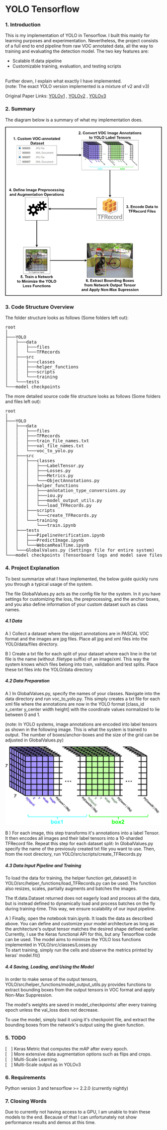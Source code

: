 #  YOLO Tensorflow

### 1. Introduction

This is my implementation of YOLO in Tensorflow. I built this mainly for learning purposes and experimentation.
Nevertheless, the project consists of a full end to end pipeline from raw VOC annotated data, all the way to training and evaluating the detection model. The two key features are:

- Scalable tf.data pipeline
- Customizable training, evaluation, and testing scripts

<br>
Further down, I explain what exactly I have implemented. <br>
(note: The exact YOLO version implemented is a mixture of v2 and v3) <br>

Original Paper Links: [YOLOv1](https://arxiv.org/abs/1506.02640) , [YOLOv2](https://arxiv.org/abs/1612.08242) , [YOLOv3](https://arxiv.org/abs/1804.02767)

### 2. Summary

The diagram below is a summary of what my implementation does.

![Summary Diagram](/images/system_diagram.jpg)

### 3. Code Structure Overview

The folder structure looks as follows (Some folders left out):
<pre>
root
│
├───YOLO
│   ├───data
│   │   ├───files
│   │   └───TFRecords
│   ├───src
│   │   ├───classes
│   │   ├───helper_functions
│   │   ├───scripts
│   │   └───training
│   └───tests
└───model_checkpoints
</pre>

The more detailed source code file structure looks as follows (Some folders and files left out):

<pre>
root
│
├───YOLO
│   ├───data
│   │   ├───files
│   │   ├───TFRecords
│   │   ├───train_file_names.txt
│   │   ├───val_file_names.txt
│   │   └───voc_to_yolo.py
│   ├───src
│   │   ├───classes
│   │   │   ├───LabelTensor.py
│   │   │   ├───Losses.py
│   │   │   ├───Metrics.py
│   │   │   └───ObjectAnnotations.py
│   │   ├───helper_functions
│   │   │   ├───annotation_type_conversions.py
│   │   │   ├───iou.py
│   │   │   ├───model_output_utils.py
│   │   │   └───load_TFRecords.py
│   │   ├───scripts
│   │   │   └───create_TFRecords.py
│   │   └───training
│   │       └───train.ipynb
│   ├───tests
│   │   ├───PipelineVerification.ipynb
│   │   ├───PredictImage.ipynb
│   │   └───WebcamRealTime.ipynb
│   └───GlobalValues.py (Settings file for entire system)
└───model_checkpoints (Tensorboard logs and model save files)
</pre>

### 4. Project Explanation

To best summarize what I have implemented, the below guide quickly runs you through a typical usage of the system.

The file GlobalValues.py acts as the config file for the system. In it you have settings for customizing the loss, the preprocessing, and the anchor boxes, and you also define information of your custom dataset such as class names.

##### 4.1 Data
A ) Collect a dataset where the object annotations are in PASCAL VOC format and the images are jpg files. Place all jpg and xml files into the YOLO/data/files directory.

B ) Create a txt file for each split of your dataset where each line in the txt file is the name (without .filetype suffix) of an image/xml. This way the system knows which files belong into train, validation and test splits. Place these txt files into the YOLO/data directory

##### 4.2 Data Preparation

A ) In GlobalValues.py, specify the names of your classes. Navigate into the data directory and run voc_to_yolo.py. This simply creates a txt file for each xml file where the annotations are now in the YOLO format [class_id x_center y_center width height] with the coordinate values normalized to lie between 0 and 1.

(note: In YOLO systems, image annotations are encoded into label tensors as shown in the following image. This is what the system is trained to output. The number of boxes/anchor-boxes and the size of the grid can be adjusted in GlobalValues.py)
![YOLOv2 Output Tensor](images/YOLO_output_tensor.png)

B ) For each image, this step transforms it's annotations into a label Tensor. It then encodes all images and their label tensors into a 10-sharded TFRecord file. Repeat this step for each dataset split: In GlobalValues.py specify the name of the previosuly created txt file you want to use. Then, from the root directory, run YOLO/src/scripts/create_TFRecords.py

##### 4.3 Data Input Pipeline and Training

To load the data for training, the helper function get_dataset() in YOLO/src/helper_functions/load_TFRecords.py can be used. The function also resizes, scales, partially augments and batches the images. <br>

The tf.data.Dataset returned does not eagerly load and process all the data, but is instead defined to dynamically load and process batches on the fly during training-time. This way, we ensure scalability of our input pipeline.

A ) Finally, open the notebook train.ipynb. It loads the data as described above. You can define and customize your model architecture as long as the architecture's output tensor matches the desired shape defined earlier. Currently, I use the Keras functional API for this, but any Tensorflow code can be used. The model aims to minimize the YOLO loss functions implemented in YOLO/src/classes/Losses.py <br>
To start training, simply run the cells and observe the metrics printed by keras' model.fit()

##### 4.4 Saving, Loading, and Using the Model

In order to make sense of the output tensors, YOLO/src/helper_functions/model_output_utils.py provides functions to extract bounding boxes from the output tensors in VOC format and apply Non-Max Suppression.

The model's weights are saved in model_checkpoints/ after every training epoch unless the val_loss does not decrease.

To use the model, simply load it using it's checkpoint file, and extract the bounding boxes from the network's output using the given function.

### 5. TODO

[ ] Keras Metric that computes the mAP after every epoch. <br>
[ ] More extensive data augmentation options such as flips and crops. <br>
[ ] Multi-Scale Learning. <br>
[ ] Multi-Scale output as in YOLOv3

### 6. Requirements

Python version 3 and tensorflow >= 2.2.0 (currently nightly)

### 7. Closing Words

Due to currently not having access to a GPU, I am unable to train these models to the end. Because of that I can unfortunately not show performance results and demos at this time.
